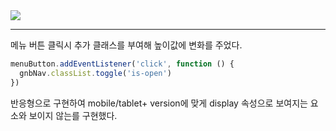 <img src="https://user-images.githubusercontent.com/92071025/210256198-99deada0-e708-4240-b106-8fdb9fed52b2.gif" />

<hr />

메뉴 버튼 클릭시 추가 클래스를 부여해 높이값에 변화를 주었다.

```javascript
menuButton.addEventListener('click', function () {
  gnbNav.classList.toggle('is-open')
})
```

반응형으로 구현하여 mobile/tablet+ version에 맞게 display 속성으로 보여지는 요소와 보이지 않는를 구현했다.
